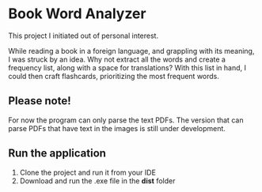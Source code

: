 # Book Word Analyzer

This project I initiated out of personal interest.

While reading a book in a foreign language, and grappling with its meaning, I was struck by an idea.
Why not extract all the words and create a frequency list, along with a space for translations?
With this list in hand, I could then craft flashcards, prioritizing the most frequent words.

## Please note!

For now the program can only parse the text PDFs.
The version that can parse PDFs that have text in the images is still under development.

## Run the application
1. Clone the project and run it from your IDE
2. Download and run the .exe file in the **dist** folder
